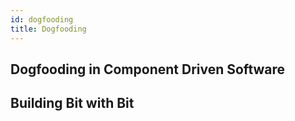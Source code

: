 ```yaml
---
id: dogfooding
title: Dogfooding
---
```



## Dogfooding in Component Driven Software

## Building Bit with Bit





